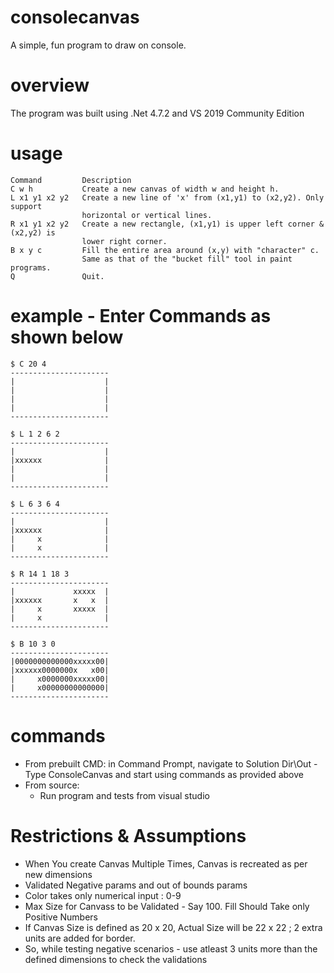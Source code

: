 # consolecanvas
A simple, fun program to draw on console.

# overview
The program was built using .Net 4.7.2 and VS 2019 Community Edition

# usage

```
Command 		Description
C w h           Create a new canvas of width w and height h.
L x1 y1 x2 y2   Create a new line of 'x' from (x1,y1) to (x2,y2). Only support 
                horizontal or vertical lines.
R x1 y1 x2 y2   Create a new rectangle, (x1,y1) is upper left corner & (x2,y2) is 
                lower right corner.
B x y c         Fill the entire area around (x,y) with "character" c.
                Same as that of the "bucket fill" tool in paint programs.
Q               Quit.
``` 

# example - Enter Commands as shown below
```
$ C 20 4
----------------------
|                    |
|                    |
|                    |
|                    |
----------------------

$ L 1 2 6 2
----------------------
|                    |
|xxxxxx              |
|                    |
|                    |
----------------------

$ L 6 3 6 4
----------------------
|                    |
|xxxxxx              |
|     x              |
|     x              |
----------------------

$ R 14 1 18 3
----------------------
|             xxxxx  |
|xxxxxx       x   x  |
|     x       xxxxx  |
|     x              |
----------------------

$ B 10 3 0
----------------------
|0000000000000xxxxx00|
|xxxxxx0000000x   x00|
|     x0000000xxxxx00|
|     x00000000000000|
----------------------
```
# commands

- From prebuilt CMD: in Command Prompt, navigate to Solution Dir\Out 
	-Type ConsoleCanvas and start using commands as provided above
- From source:
    - Run program and tests from visual studio
	
	
# Restrictions & Assumptions
- When You create Canvas Multiple Times, Canvas is recreated as per new dimensions
- Validated Negative params and out of bounds params
- Color takes only numerical input : 0-9
- Max Size for Canvass to be Validated - Say 100. Fill Should Take only Positive Numbers 
- If Canvas Size is defined as 20 x 20, Actual Size will be 22 x 22 ; 2 extra units are added for border.
- So, while testing negative scenarios - use atleast 3 units more than the defined dimensions to check the validations